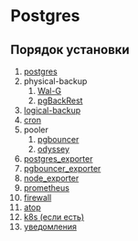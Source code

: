 # Postgres

## Порядок установки

1. [postgres](postgres/install.md)
2. physical-backup
    1. [Wal-G](physical-backup/wal-g/install.md)
    2. [pgBackRest](physical-backup/pgbackrest/install.md)
3.  [logical-backup](logical-backup/install.md)
4.  [cron](cron/install.md)
5.  pooler
    1.  [pgbouncer](pooler/pgbouncer/install.md)
    2.  [odyssey](pooler/odyssey/install.md)
6.  [postgres_exporter](monitoring/postgres_exporter/install.md)
7.  [pgbouncer_exporter](monitoring/pgbouncer_exporter/install.md)
8.  [node_exporter](monitoring/node_exporter/install.md)
9.  [prometheus](monitoring/prometheus/install.md)
10. [firewall](firewall/install.md)
11. [atop](atop/install.md)
12. [k8s (если есть)](k8s-postgres/install.md)
13. [уведомления](login-notify/install.md)
